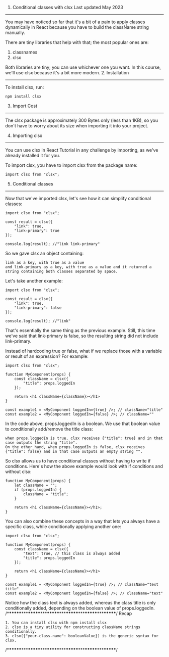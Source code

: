 1. Conditional classes with clsx
Last updated May 2023
****
You may have noticed so far that it's a bit of a pain to apply classes dynamically in React because you have to build the className string manually.

There are tiny libraries that help with that; the most popular ones are:

   1. classnames
   2. clsx

Both libraries are tiny; you can use whichever one you want. In this course, we'll use clsx because it's a bit more modern.
2. Installation
***
To install clsx, run:

```
npm install clsx
```
3. Import Cost
***
The clsx package is approximately 300 Bytes only (less than 1KB), so you don't have to worry about its size when importing it into your project.

4. Importing clsx
***
You can use clsx in React Tutorial in any challenge by importing, as we've already installed it for you.

To import clsx, you have to import clsx from the package name:

```
import clsx from "clsx";
```
5. Conditional classes
***
Now that we've imported clsx, let's see how it can simplify conditional classes:
```
import clsx from "clsx";

const result = clsx({
    "link": true,
    "link-primary": true
});

console.log(result); //"link link-primary"
```
So we gave clsx an object containing:

    link as a key, with true as a value
    and link-primary as a key, with true as a value and it returned a string containing both classes separated by space.

Let's take another example:
```
import clsx from "clsx";

const result = clsx({
    "link": true,
    "link-primary": false
});

console.log(result); //"link"
```
That's essentially the same thing as the previous example. Still, this time we've said that link-primary is false, so the resulting string did not include link-primary.

Instead of hardcoding true or false, what if we replace those with a variable or result of an expression? For example:
```
import clsx from "clsx";

function MyComponent(props) {
    const className = clsx({
        "title": props.loggedIn
    });

    return <h1 className={className}></h1>
}

const example1 = <MyComponent loggedIn={true} />; // className="title"
const example2 = <MyComponent loggedIn={false} />; // className=""
```
In the code above, props.loggedIn is a boolean. We use that boolean value to conditionally add/remove the title class:

    when props.loggedIn is true, clsx receives {"title": true} and in that case outputs the string "title".
    On the other hand, when props.loggedIn is false, clsx receives {"title": false} and in that case outputs an empty string "".

So clsx allows us to have conditional classes without having to write if conditions. Here's how the above example would look with if conditions and without clsx:
```
function MyComponent(props) {
    let className = "";
    if (props.loggedIn) {
        className = "title";
    }

    return <h1 className={className}></h1>;
}
```
You can also combine these concepts in a way that lets you always have a specific class, while conditionally applying another one:
```
import clsx from "clsx";

function MyComponent(props) {
    const className = clsx({
        "text": true, // this class is always added
        "title": props.loggedIn
    });

    return <h1 className={className}></h1>
}

const example1 = <MyComponent loggedIn={true} />; // className="text title"
const example2 = <MyComponent loggedIn={false} />; // className="text"
```
Notice how the class text is always added, whereas the class title is only conditionally added, depending on the boolean value of props.loggedIn.
/\***\*\*\*\*\***\*\*\***\*\*\*\*\***\*\*\***\*\*\*\*\***\*\*\***\*\*\*\*\***\*\*\***\*\*\*\*\***\*\*\***\*\*\*\*\***/
Recap

    1. You can install clsx with npm install clsx
    2. clsx is a tiny utility for constructing className strings conditionally.
    3. clsx({"your-class-name": booleanValue}) is the generic syntax for clsx.
/\***\*\*\*\*\***\*\*\***\*\*\*\*\***\*\*\***\*\*\*\*\***\*\*\***\*\*\*\*\***\*\*\***\*\*\*\*\***\*\*\***\*\*\*\*\***/

